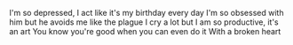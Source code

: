 I'm so depressed, I act like it's my birthday every day
I'm so obsessed with him but he avoids me like the plague
I cry a lot but I am so productive, it's an art
You know you're good when you can even do it
With a broken heart
